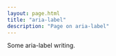 ```yaml
---
layout: page.html
title: "aria-label"
description: "Page on aria-label"
---
```


Some aria-label writing.

